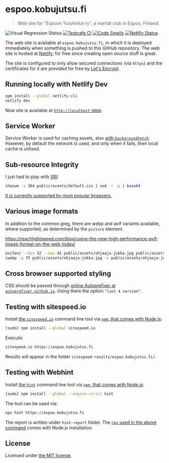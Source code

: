 # espoo.kobujutsu.fi

> Web site for "Espoon Yuishinkai ry", a martial club in Espoo, Finland.

![Visual Regression Status](https://api.ghostinspector.com/v1/suites/595b6dd7a66a5e53b4a3cd3d/status-badge)
[![Testcafe CI](https://github.com/paazmaya/espoo.kobujutsu.fi/actions/workflows/testcafe.yml/badge.svg)](https://github.com/paazmaya/espoo.kobujutsu.fi/actions/workflows/testcafe.yml)
[![Code Smells](https://sonarcloud.io/api/project_badges/measure?project=paazmaya_espoo.kobujutsu.fi&metric=code_smells)](https://sonarcloud.io/dashboard?id=paazmaya_espoo.kobujutsu.fi)
[![Netlify Status](https://api.netlify.com/api/v1/badges/b8499483-a87c-4808-a035-7e56a6f28a34/deploy-status)](https://app.netlify.com/sites/espoon-yuishinkai/deploys)

The web site is available at `espoo.kobujutsu.fi`, in which it is deployed immediately when something is pushed to this GitHub repository.
The web site is hosted at [Netlify](https://www.netlify.com/), for free since creating open source stuff is great.

The site is configured to only allow secured connections (via `https`) and
the certificates for it are provided for free by [Let's Encrypt](https://letsencrypt.org/).

## Running locally with Netlify Dev

```sh
npm install --global netlify-cli
netlify dev
```

Now site is available at [`http://localhost:8888`](http://localhost:8888).

## Service Worker

Service Worker is used for caching assets, also
[with `backgroundFetch`](https://philna.sh/blog/2017/07/04/experimenting-with-the-background-fetch-api/).
However, by default the network is used, and only when it fails, then local cache is utilised.

## Sub-resource Integrity

I just had to play with [SRI](https://developer.mozilla.org/en-US/docs/Web/Security/Subresource_Integrity):

```sh
shasum -a 384 public/assets/default.css | xxd -r -p | base64
```

[It is currently supported by most popular browsers.](https://caniuse.com/#feat=subresource-integrity)

## Various image formats

In addition to the common jpeg, there are webp and avif variants available, where
supported, as determined by the `picture` element.

https://reachlightspeed.com/blog/using-the-new-high-performance-avif-image-format-on-the-web-today/

```sh
avifenc --min 32 --max 42 public/assets/ohjaaja-jukka.jpg public/assets/ohjaaja-jukka.avif
cwebp -q 75 public/assets/ohjaaja-jukka.jpg -o public/assets/ohjaaja-jukka.webp
```

## Cross browser supported styling

CSS should be passed through [online Autoprefixer at `autoprefixer.github.io`](https://autoprefixer.github.io/).
Using there the option `"last 4 version"`.

## Testing with sitespeed.io

Install [the `sitespeed.io`](https://www.sitespeed.io/documentation/sitespeed.io/) command line tool via [`npm`, that comes with Node.js](https://nodejs.org/en/download/):

```sh
[sudo] npm install --global sitespeed.io
```

Execute:

```sh
sitespeed.io https://espoo.kobujutsu.fi
```

Results will appear in the folder `sitespeed-results/espoo.kobujutsu.fi/`.

## Testing with Webhint

Install [the `hint`](https://webhint.io) command line tool via [`npm`, that comes with Node.js](https://nodejs.org/en/download/):

```sh
[sudo] npm install --global --engine-strict hint
```

The tool can be used via:

```sh
npx hint https://espoo.kobujutsu.fi
```

The report is written under `hint-report` folder. The [`npx` used in the above command](https://medium.com/@maybekatz/introducing-npx-an-npm-package-runner-55f7d4bd282b) comes with Node.js installation.

## License

Licensed under [the MIT license](LICENSE).
